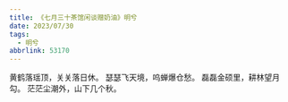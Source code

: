 ```yaml
---
title: 《七月三十茶馆闲谈赠奶油》明兮
date: 2023/07/30
tags:
  - 明兮
abbrlink: 53170
---
```

黄鹤落瑶顶，关关落日休。
瑟瑟飞天境，呜蝉爆仓愁。
磊磊金硕里，耕林望月勾。
茫茫尘潮外，山下几个秋。
